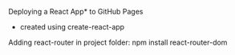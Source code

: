 Deploying a React App* to GitHub Pages
* created using create-react-app

Adding react-router in project folder:
npm install react-router-dom
